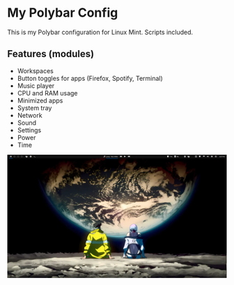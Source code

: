 # My Polybar Config

This is my Polybar configuration for Linux Mint. Scripts included.

## Features (modules)
- Workspaces
- Button toggles for apps (Firefox, Spotify, Terminal)
- Music player
- CPU and RAM usage
- Minimized apps
- System tray
- Network
- Sound
- Settings
- Power
- Time

 ![screenshot](polybar_screenshot.png)
